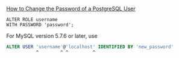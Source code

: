 [ How to Change the Password of a PostgreSQL User](https://www.postgresqltutorial.com/postgresql-administration/postgresql-change-password/)
```
ALTER ROLE username   
WITH PASSWORD 'password';
```

For MySQL version 5.7.6 or later, use 
```sql
ALTER USER 'username'@'localhost' IDENTIFIED BY 'new_password'
	       ^        ^ ^         ^
```